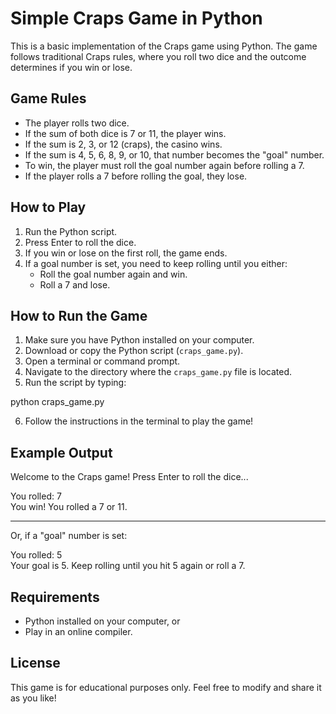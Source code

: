 # Simple Craps Game in Python

This is a basic implementation of the Craps game using Python. The game follows traditional Craps rules, where you roll two dice and the outcome determines if you win or lose.

## Game Rules

- The player rolls two dice.
- If the sum of both dice is 7 or 11, the player wins.
- If the sum is 2, 3, or 12 (craps), the casino wins.
- If the sum is 4, 5, 6, 8, 9, or 10, that number becomes the "goal" number.
- To win, the player must roll the goal number again before rolling a 7.
- If the player rolls a 7 before rolling the goal, they lose.

## How to Play

1. Run the Python script.
2. Press Enter to roll the dice.
3. If you win or lose on the first roll, the game ends.
4. If a goal number is set, you need to keep rolling until you either:
   - Roll the goal number again and win.
   - Roll a 7 and lose.

## How to Run the Game

1. Make sure you have Python installed on your computer.
2. Download or copy the Python script (`craps_game.py`).
3. Open a terminal or command prompt.
4. Navigate to the directory where the `craps_game.py` file is located.
5. Run the script by typing:

python craps_game.py

6. Follow the instructions in the terminal to play the game!

## Example Output

Welcome to the Craps game! Press Enter to roll the dice...

You rolled: 7  
You win! You rolled a 7 or 11.

---

Or, if a "goal" number is set:

You rolled: 5  
Your goal is 5. Keep rolling until you hit 5 again or roll a 7.


## Requirements

- Python installed on your computer, or  
- Play in an online compiler.

## License

This game is for educational purposes only. Feel free to modify and share it as you like!